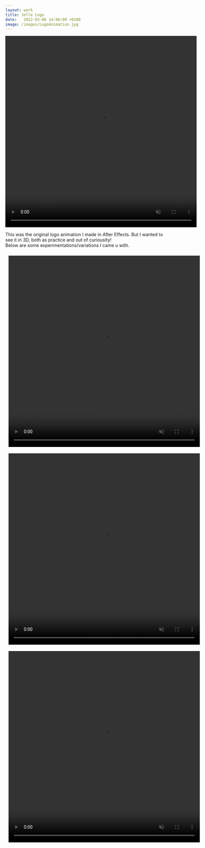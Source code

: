 ```yaml
---
layout: work
title: Jelle Logo
date:   2022-03-06 14:00:00 +0100
image: /images/LogoAnimation.jpg
---
```


<p align="center">
<video width="600" height="600" frameborder="0" autoplay muted loop class="post img">
  <source src="/images/Jelle_Logo_Flat_small.mp4" type="video/mp4">
</video>
</p>

This was the original logo animation I made in After Effects. But I wanted to see it in 3D, both as practice and out of curiousity!  
Below are some experimentations/variations I came u with.

<p align="center" >
  <video width="600" height="600" frameborder="0" autoplay muted loop class="post img" style="margin:10px">
    <source src="/images/Jelle_Logo_GlassColors_small.mp4" type="video/mp4">
  </video> 
  <video width="600" height="600" frameborder="0" autoplay muted loop class="post img" style="margin:10px">
    <source src="/images/Jelle_Logo_GlassParticles_small.mp4" type="video/mp4">
  </video> 
  <video width="600" height="600" frameborder="0" autoplay muted loop class="post img" style="margin:10px">
    <source src="/images/Jelle_Logo_GlassLines_small.mp4" type="video/mp4">
  </video>
</p>
